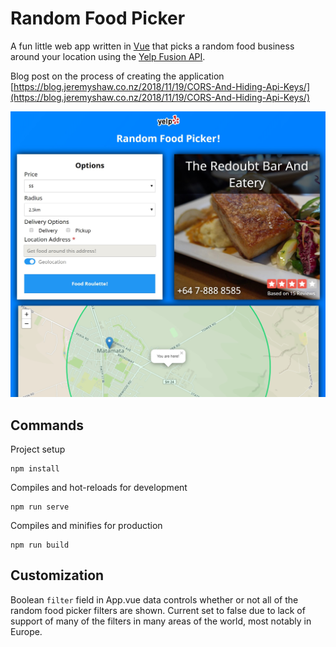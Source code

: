 # Random Food Picker

A fun little web app written in [Vue](https://github.com/vuejs/vue) that picks a random food business around your location using the [Yelp Fusion API](https://www.yelp.com/fusion).

Blog post on the process of creating the application [https://blog.jeremyshaw.co.nz/2018/11/19/CORS-And-Hiding-Api-Keys/](https://blog.jeremyshaw.co.nz/2018/11/19/CORS-And-Hiding-Api-Keys/)

![Random Food Picture Screenshot](random-food-picker.jpg)

## Commands

Project setup
```
npm install
```

Compiles and hot-reloads for development
```
npm run serve
```

Compiles and minifies for production
```
npm run build
```

## Customization

Boolean `filter` field in App.vue data controls whether or not all of the random food picker filters are shown. Current set to false due to lack of support of many of the filters in many areas of the world, most notably in Europe.
